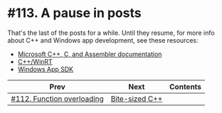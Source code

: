 # #113. A pause in posts

That's the last of the posts for a while. Until they resume, for more info about C++ and Windows app development, see these resources:

* [Microsoft C++, C, and Assembler documentation](https://docs.microsoft.com/en-us/cpp/)
* [C++/WinRT](https://docs.microsoft.com/windows/uwp/cpp-and-winrt-apis/index)
* [Windows App SDK](https://docs.microsoft.com/windows/apps/windows-app-sdk/)

|Prev|Next|Contents|
|-|-|-|
|[#112. Function overloading](112.md)|[Bite-sized C++](../README.md)|
